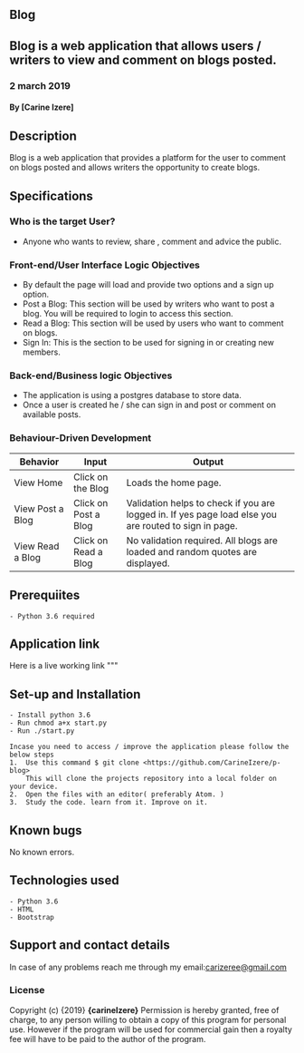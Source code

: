 ## Blog

## Blog is a web application that allows users / writers to view and comment on blogs posted.

### 2 march 2019

#### By **[Carine Izere]**

## Description

Blog is a web application that provides a platform for the user to comment on blogs posted and allows writers the opportunity to create blogs.

## Specifications

### Who is the target User?

- Anyone who wants to review, share , comment and advice the public.

### Front-end/User Interface Logic Objectives

- By default the page will load and provide two options and a sign up option.
- Post a Blog: This section will be used by writers who want to post a blog. You will be required to login to access this section.
- Read a Blog: This section will be used by users who want to comment on blogs.
- Sign In: This is the section to be used for signing in or creating new members.

### Back-end/Business logic Objectives

- The application is using a postgres database to store data.
- Once a user is created he / she can sign in and post or comment on available posts.

### Behaviour-Driven Development

| Behavior         | Input                | Output                                                                                                |
| ---------------- | -------------------- | ----------------------------------------------------------------------------------------------------- |
| View Home        | Click on the Blog    | Loads the home page.                                                                                  |
| View Post a Blog | Click on Post a Blog | Validation helps to check if you are logged in. If yes page load else you are routed to sign in page. |
| View Read a Blog | Click on Read a Blog | No validation required. All blogs are loaded and random quotes are displayed.                         |

## Prerequiites

    - Python 3.6 required

## Application link

Here is a live working link """

## Set-up and Installation

    - Install python 3.6
    - Run chmod a+x start.py
    - Run ./start.py

    Incase you need to access / improve the application please follow the below steps
    1.  Use this command $ git clone <https://github.com/CarineIzere/p-blog>
        This will clone the projects repository into a local folder on your device.
    2.  Open the files with an editor( preferably Atom. )
    3.  Study the code. learn from it. Improve on it.

## Known bugs

No known errors.

## Technologies used

    - Python 3.6
    - HTML
    - Bootstrap

## Support and contact details

In case of any problems reach me through my email:carizeree@gmail.com

### License

Copyright (c) {2019} **{carineIzere}**
Permission is hereby granted, free of charge, to any person willing to obtain a copy of this program for personal use. However if the program will be used for commercial gain then a royalty fee will have to be paid to the author of the program.
